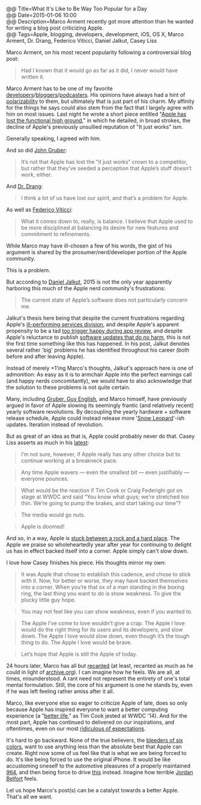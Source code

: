 @@ Title=What It's Like to Be Way Too Popular for a Day  
@@ Date=2015-01-06 10:00  
@@ Description=Marco Arment recently got more attention than he wanted for writing a blog post criticizing Apple.  
@@ Tags=Apple, blogging, developers, development, iOS, OS X, Marco Arment, Dr. Drang, Federico Viticci, Daniel Jalkut, Casey Liss  

Marco Arment, on his most recent popularity following a controversial blog post:
>Had I known that it would go as far as it did, I never would have written it.

Marco Arment has to be one of my favorite [developers][overcast]/[bloggers](www.marco.org)/[podcasters][atp]. His opinions have always had a hint of [polarizability][marco] to them, but ultimately that is just part of his charm. My affinity for the things he says could also stem from the fact that I largely agree with him on most issues. Last night he wrote a short piece entitled "[Apple has lost the functional high ground][marco 2]," in which he detailed, in broad strokes, the decline of Apple's previously unsullied reputation of "It just works" ism. 

Generally speaking, I agreed with him.

And so did [John Gruber][daringfireball]:
>It’s not that Apple has lost the “it just works” crown to a competitor, but rather that they’ve seeded a perception that Apple’s stuff doesn’t work, either.

And [Dr. Drang][leancrew]: 
>I think a lot of us have lost our spirit, and that’s a problem for Apple.

As well as [Federico Viticci][macstories]:
>What it comes down to, really, is balance. I believe that Apple used to be more disciplined at balancing its desire for new features and commitment to refinements.

While Marco may have ill-chosen a few of his words, the gist of his argument is shared by the prosumer/nerd/developer portion of the Apple community.

This is a problem.

But according to [Daniel Jalkut][bitsplitting], 2015 is not the only year apparently harboring this much of the Apple nerd community's frustrations:
>The current state of Apple’s software does not particularly concern me.

Jalkut's thesis here being that despite the current frustrations regarding Apple's [ill-performing services division][macsparky], and despite Apple's apparent propensity to be a tad [too trigger happy during app review][marco 3], and despite Apple's reluctance to publish [software updates that do no harm][macrumors], this is not the first time something like this has happened. In his post, Jalkut denotes several rather 'big' problems he has identified throughout his career (both before and after leaving Apple). 

Instead of merely +1'ing Marco's thoughts, Jalkut's approach here is one of admonition: As easy as it is to armchair Apple into the perfect earnings call (and happy nerds concomitantly), we would have to also acknowledge that the solution to these problems is not quite certain.

Many, including [Gruber, Guy English][daringfireball 2], and Marco himself, have previously argued in favor of Apple slowing its seemingly frantic (and relatively recent) yearly software revolutions. By decoupling the yearly hardware + software release schedule, Apple could instead release more '[Snow Leopard][arstechnica]'-ish updates. Iteration instead of revolution. 

But as great of an idea as that is, Apple could probably never do that. Casey Liss asserts as much in his [latest][caseyliss]:
>I’m not sure, however, if Apple really has any other choice but to continue working at a breakneck pace.

>Any time Apple wavers — even the smallest bit — even justifiably — everyone pounces. 

>What would be the reaction if Tim Cook or Craig Federighi got on stage at WWDC and said “You know what guys; we’re stretched too thin. We’re going to pump the brakes, and start taking our time”?

>The media would go nuts.

>Apple is doomed!

And so, in a way, Apple is [stuck between a rock and a hard place][wikipedia]. The Apple we praise so wholeheartedly year after year for continuing to delight us has in effect backed itself into a corner. Apple simply can't slow down. 

I love how Casey finishes his piece. His thoughts mirror my own: 
>It was Apple that chose to establish this cadence, and chose to stick with it. Now, for better or worse, they may have backed themselves into a corner. When you’re that ox of a man standing in the boxing ring, the last thing you want to do is show weakness. To give the plucky little guy hope.

>You may not feel like you can show weakness, even if you wanted to.

>The Apple I’ve come to love wouldn’t give a crap. The Apple I love would do the right thing for its users and its developers, and slow down. The Apple I love would slow down, even though it’s the tough thing to do. The Apple I love would be brave.

>Let’s hope that Apple is still the Apple of today.

24 hours later, Marco has all but [recanted][marco 4] (at least, recanted as much as he could in light of [archive.org][archive]). I can imagine how he feels. We are all, at times, misunderstood. A rant need not represent the entirety of one's total mental formulation. Still, the core of his argument is one he stands by, even if he was left feeling rather amiss after it all.

Marco, like everyone else so eager to criticize Apple of late, does so only because Apple has inspired everyone to want a better computing experience (a "[better life][mashable]," as Tim Cook jested at WWDC '14). And for the most part, Apple has continued to delivered on our inspirations, and oftentimes, even on our most [ridiculous of expectations][imore]. 

It's hard to go backward. None of the true believers, the [bleeders of six colors][sixcolors], want to use anything less than the absolute best that Apple can create. Right now some of us feel like that is what we are being forced to do. It's like being forced to use the original iPhone. It would be like accustoming oneself to the automotive pleasures of a properly maintained [964][wikipedia 2], and then being force to drive [this][wikipedia 3] instead. Imagine how terrible [Jordan Belfort][wikipedia 4] feels. 

Let us hope Marco's post(s) can be a catalyst towards a better Apple. That's all we want. 

[archive]: https://web.archive.org/web/*/http://marco.org
[arstechnica]: http://arstechnica.com/apple/2009/08/mac-os-x-10-6/
[atp]: http://atp.fm
[bitsplitting]: http://bitsplitting.org/2015/01/05/the-functional-high-ground/
[caseyliss]: http://www.caseyliss.com/2015/1/5/bravery
[daringfireball]: http://daringfireball.net/linked/2015/01/05/functional-high-ground
[daringfireball 2]: http://daringfireball.net/thetalkshow/2014/10/10/ep-097
[imore]: http://www.imore.com/wall-street-isnt-very-happy-apples-new-iphones-and-heres-why
[leancrew]: http://www.leancrew.com/all-this/2015/01/apple-leverage/
[macrumors]: http://www.macrumors.com/2014/09/24/ios-8-0-1-issues-possible-fix/
[macsparky]: http://macsparky.com/blog/2014/11/icloud-drive-stumbles
[macstories]: http://www.macstories.net/stories/balance/
[marco]: http://www.marco.org/2014/08/29/wirecutter-resolved
[marco 2]: http://www.marco.org/2015/01/04/apple-lost-functional-high-ground
[marco 3]: http://www.marco.org/2014/12/09/get-the-word-out
[marco 4]: http://www.marco.org/2015/01/05/popular-for-a-day
[mashable]: http://mashable.com/2014/09/18/tim-cook-google/
[overcast]: http://overcast.fm
[sixcolors]: http://sixcolors.com/about/
[wikipedia]: http://en.wikipedia.org/w/index.php?title=Stuck_between_a_rock_and_a_hard_place&amp;redirect=no
[wikipedia 2]: https://en.wikipedia.org/wiki/Porsche_964
[wikipedia 3]: https://en.wikipedia.org/wiki/Geo_Metro
[wikipedia 4]: https://en.wikipedia.org/wiki/Jordan_Belfort